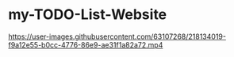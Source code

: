 # my-TODO-List-Website





https://user-images.githubusercontent.com/63107268/218134019-f9a12e55-b0cc-4776-86e9-ae31f1a82a72.mp4

